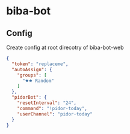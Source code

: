 # biba-bot

## Config

Create config at root direcotry of biba-bot-web

```json
{
  "token": "replaceme",
  "autoAssign": {
    "groups": [
      "🟊🟊 Random"
    ]
  },
  "pidorBot": {
    "resetInterval": "24",
    "command": "!pidor-today",
    "userChannel": "pidor-today"
  }
}
```
